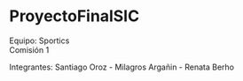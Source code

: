 # ProyectoFinalSIC
Equipo: Sportics<br>
Comisión 1  

Integrantes:
Santiago Oroz - Milagros Argañin - Renata Berho
